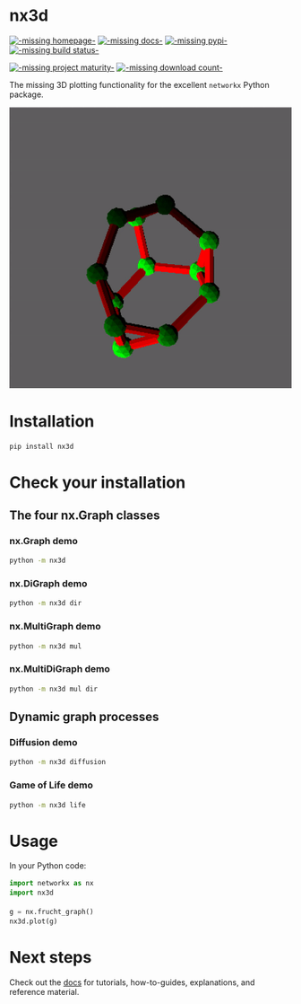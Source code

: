 # nx3d

[![-missing homepage-](https://img.shields.io/badge/home-GitHub-blueviolet)](https://github.com/ekalosak/nx3d)
[![-missing docs-](https://img.shields.io/badge/docs-ReadTheDocs-blue)](https://nx3d.readthedocs.io/en/latest/)
[![-missing pypi-](https://img.shields.io/pypi/v/nx3d)](https://pypi.org/project/nx3d/)
[![-missing build status-](https://img.shields.io/github/workflow/status/ekalosak/nx3d/Build%20nx3d%20and%20publish%20to%20PyPi)](https://github.com/ekalosak/nx3d/actions)

[![-missing project maturity-](https://img.shields.io/badge/status-experimental-green)](https://nx3d.readthedocs.io/en/latest/maturity.html)
[![-missing download count-](https://img.shields.io/pypi/dw/nx3d)](https://pypistats.org/packages/nx3d)

The missing 3D plotting functionality for the excellent `networkx` Python package.

![-missing gif of frucht graph-](https://raw.githubusercontent.com/ekalosak/nx3d/cf473d1dfab506ecd4044f4693c09aea0e1153ba/data/frucht.gif)

# Installation
```sh
pip install nx3d
```

# Check your installation

## The four nx.Graph classes

### nx.Graph demo
```sh
python -m nx3d
```

### nx.DiGraph demo
```sh
python -m nx3d dir
```

### nx.MultiGraph demo
```sh
python -m nx3d mul
```

### nx.MultiDiGraph demo
```sh
python -m nx3d mul dir
```

## Dynamic graph processes

### Diffusion demo
```sh
python -m nx3d diffusion
```

### Game of Life demo
```sh
python -m nx3d life
```

# Usage
In your Python code:
```python
import networkx as nx
import nx3d

g = nx.frucht_graph()
nx3d.plot(g)
```

# Next steps
Check out the [docs](https://nx3d.readthedocs.io/en/latest/) for tutorials, how-to-guides, explanations, and reference
material.
